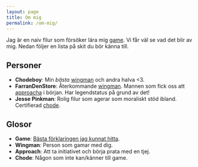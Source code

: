 ```yaml
---
layout: page
title: Om mig
permalink: /om-mig/
---
```


Jag är en naiv filur som försöker lära mig [game](https://www.youtube.com/watch?v=w65qBE-5fWg). Vi får väl se vad det blir av mig. Nedan följer en lista på skit du bör känna till.

## Personer
- **Chodeboy**: Min *bästa* [wingman](#wingman) och andra halva <3.
- **FarranDenStore**: Återkommande [wingman](#wingman). Mannen som fick oss att [approacha](#approach) i början. Har legendstatus på grund av det!
- **Jesse Pinkman**: Rolig filur som agerar som moraliskt stöd ibland. Certifierad [chode](#chode).


## Glosor
- **Game**: [Bästa förklaringen jag kunnat hitta](https://www.youtube.com/watch?v=w65qBE-5fWg).
- <a name="wingman"></a>**Wingman**: Person som gamar med dig.
- <a name="approach"></a>**Approach**: Att ta initiativet och börja prata med en tjej.
- <a name="chode"></a>**Chode**: Någon som inte kan/känner till game.
